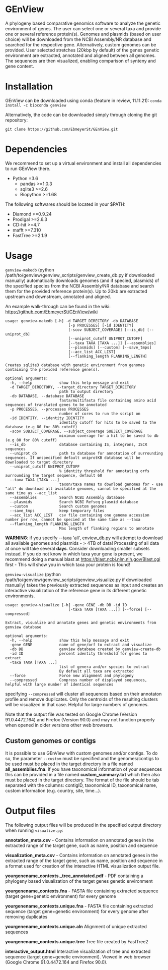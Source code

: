 # GEnView
A phylogeny based comparative genomics software to analyze the genetic environment of genes. The user can select one or several taxa and provide one or several reference protein(s). Genomes and plasmids (based on user choice) will be downloaded from the NCBI Assembly/NR database and searched for the respective gene. Alternatively, custom genomes can be provided. User selected stretches (20kbp by default) of the genes genetic environment are extracted, annotated and aligned between all genomes. The sequences are then visualized, enabling comparison of synteny and gene content.

# Installation

GEnView can be downloaded using conda (feature in review, 11.11.21):
`conda install -c bioconda genview`

Alternatively, the code can be downloaded simply through cloning the git repository:

`git clone https://github.com/EbmeyerSt/GEnView.git`

# Dependencies

We recommend to set up a virtual environment and install all dependencies to run GEnView there.

* Python =3.6
  * pandas >=1.0.3
  * sqlite3 >=2.6
  * Biopython >=1.68
  
The following softwares should be located in your $PATH:
  
* Diamond >=0.9.24
* Prodigal >=2.6.3
* CD-hit >=4.7
* mafft >=7.310
* FastTree >=2.1.9



# Usage

`genview-makedb` (python /path/to/genview/genview_scripts/genview_create_db.py if downloaded manually) automatically downloads genomes (and if specied, plasmids) of the specified species from the NCBI Assembly/NR database and search them for the provided reference protein(s). Up to 20kb are extracted upstream and downstream, annotated and aligned.

An example walk-through can be found in the wiki: https://github.com/EbmeyerSt/GEnView/wiki

```
usage: genview-makedb [-h] -d TARGET_DIRECTORY -db DATABASE
                            [-p PROCESSES] [-id IDENTITY]
                            [-scov SUBJECT_COVERAGE] [--is_db] [--uniprot_db]
                            [--uniprot_cutoff UNIPROT_CUTOFF]
                            [--taxa TAXA [TAXA ...]] [--assemblies]
                            [--plasmids] [--custom] [--save_tmps]
                            [--acc_list ACC_LIST]
                            [--flanking_length FLANKING_LENGTH]

Creates sqlite3 database with genetic environment from genomes containing the provided reference gene(s).

optional arguments:
  -h, --help            show this help message and exit
  -d TARGET_DIRECTORY, --target_directory TARGET_DIRECTORY
                        path to output directory
  -db DATABASE, --database DATABASE
                        fasta/multifasta file containing amino acid sequences of translated genes to be annotated
  -p PROCESSES, --processes PROCESSES
                        number of cores to run the script on
  -id IDENTITY, --identity IDENTITY
                        identity cutoff for hits to be saved to the database (e.g 80 for 80% cutoff)
  -scov SUBJECT_COVERAGE, --subject_coverage SUBJECT_COVERAGE
                        minimum coverage for a hit to be saved to db (e.g 80 for 80% cutoff)
  --is_db               database containing IS, integrons, ISCR sequences
  --uniprot_db          path to database for annotation of surrounding sequences. If unspecified default uniprotKB database will be downloaded to target directory
  --uniprot_cutoff UNIPROT_CUTOFF
                        % identity threshold for annotating orfs aurrounding the target sequence, default 60
  --taxa TAXA [TAXA ...]
                        taxon/taxa names to download genomes for - use "all" do download all available genomes, cannot be specified at the same time as --acc_list
  --assemblies          Search NCBI Assembly database
  --plasmids            Search NCBI Refseq plasmid database
  --custom              Search custom genomes
  --save_tmps           keep temporary files
  --acc_list ACC_LIST   csv file containing one genome accession number per row, cannot be specied at the same time as --taxa
  --flanking_length FLANKING_LENGTH
                        Max length of flanking regions to annotate

  ```

**WARNING**: if you specify --taxa 'all', enview_db.py will attempt to download all available genomes and plasmids - > 4TB of data! Processing of all data at once will take several **days**. Consider downloading smaller subsets instead. If you do not know in which taxa your gene is present, we recommend doing a manual blast at https://blast.ncbi.nlm.nih.gov/Blast.cgi first - This will show you in which taxa your protein is found!


`genview-visualize` (python /path/to/genview/genview_scripts/genview_visualize.py if downloaded manually) takes the previously extracted sequences as input and creates an interactive visualization of the reference gene in its different genetic environments.

```
usage: genview-visualize [-h] -gene GENE -db DB -id ID
                            [-taxa TAXA [TAXA ...]] [--force] [--compressed]

Extract, visualize and annotate genes and genetic environments from genview database

optional arguments:
  -h, --help            show this help message and exit
  -gene GENE            name of gene/orf to extract and visualize
  -db DB                genview database created by genview-create-db
  -id ID                percent identity threshold for genes to extract
  -taxa TAXA [TAXA ...]
                        list of genera and/or species to extract
                        By default all taxa are extracted
  --force               Force new alignment and phylogeny
  --compressed          Compress number of displayed sequences, helpful with large number of identical sequences

```
 specifying `--compressed` will cluster all sequences based on their annotaton profile and remove duplicates. Only the centroids of the resulting clusters will be visualized in that case. Helpful for large numbers of genomes. 

 Note that the output file was tested on Google Chrome (Version 91.0.4472.164) and Firefox (Version 90.0) and may not function properly when opened in older versions other web browsers.


## Custom genomes or contigs

It is possible to use GEnView with custom genomes and/or contigs. To do so, the parameter `--custom` must be specified and the genomes/contigs to be used must be placed in the target directory in a file named **all_assemblies.fna**.
If you have taxonomical information of your sequences this can be provided in a file named **custom_summary.txt** which then also must be placed in the target directory. The format of the file should be tab separated with the columns: contigID, taxonomical ID, taxonomical name, custom information (e.g. country, site, time...).


# Output files

The following output files will be produced in the specified output directory when running `visualize.py`:

**annotation_meta.csv** - Contains information on annotated genes in the extracted range of the target gene, such as name, position and sequence

**visualization_meta.csv** - Contains information on annotated genes in the extracted range of the target gene, such as name, position and sequence in a format used for creation of the interactive HTML visualization output file.

**yourgenename_contexts._tree_annotated.pdf** - PDF containing a phylogeny based visualization of the target genes genetic environment

**yourgenename_contexts.fna** - FASTA file containing extracted sequence (target gene+genetic environment) for every genome

**yourgenename_contexts.unique.fna** - FASTA file containing extracted sequence (target gene+genetic environment) for every genome after removing duplicates

**yourgenename_contexts.unique.aln** Alignment of unique extracted sequences

**yourgenename_contexts.unique.tree** Tree file created by FastTree2

**interactive_output.html** Interactive visualization of tree and extracted sequence (target gene+genetic environment). Viewed in web browser (Google Chrome 91.0.4472.164 and Firefox 90.0).
